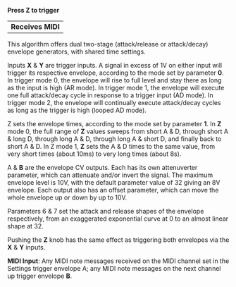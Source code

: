 
**Press **Z** to trigger**

|                   |
|-------------------|
| **Receives MIDI** |

This algorithm offers dual two-stage (attack/release or attack/decay)
envelope generators, with shared time settings.

Inputs **X** & **Y** are trigger inputs. A signal in excess of 1V on either input will trigger its respective envelope,
according to the mode set by parameter **0**. In trigger mode 0, the envelope will rise to full level and stay there as long
as the input is high (AR mode). In trigger mode 1, the envelope will execute one full attack/decay cycle in response to
a trigger input (AD mode). In trigger mode 2, the envelope will continually execute attack/decay cycles as long as the
trigger is high
(looped AD mode).

Z sets the envelope times, according to the mode set by parameter **1**. In **Z** mode 0, the full range of **Z** values sweeps from
short A & D, through short A & long D, through long A & D, through long A & short D, and finally back to short A & D. In
Z mode 1, **Z** sets the A & D times to the same value, from very short times (about 10ms) to very long times (about 8s).

A & **B** are the envelope CV outputs. Each has its own attenuverter parameter, which can attenuate and/or invert the
signal. The maximum envelope level is 10V, with the default parameter value of 32 giving an 8V envelope. Each output
also has an offset parameter, which can move the whole envelope up or down by up to 10V.

Parameters 6 & 7 set the attack and release shapes of the envelope respectively, from an exaggerated exponential curve
at 0 to an almost linear shape at 32.

Pushing the **Z** knob has the same effect as triggering both envelopes via the **X** & **Y** inputs.

**MIDI Input**: Any MIDI note messages received on the MIDI channel set in the Settings trigger envelope A; any MIDI
note messages on the next channel up trigger envelope **B**.
